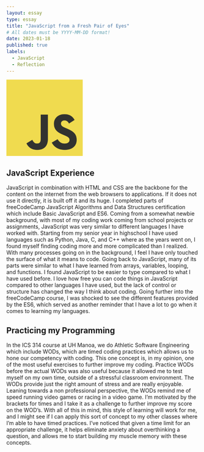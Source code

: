 ```yaml
---
layout: essay
type: essay
title: "JavaScript from a Fresh Pair of Eyes"
# All dates must be YYYY-MM-DD format!
date: 2023-01-18
published: true
labels:
  - JavaScript
  - Reflection
---
```


<img width="200px" class="rounded float-start pe-4" src="../img/difficulty/JS-logo.png">

## JavaScript Experience
JavaScript in combination with HTML and CSS are the backbone for the content on the internet from the web browsers to applications. If it does not use it directly, it is built off it and its huge. I completed parts of freeCodeCamp JavaScript Algorithms and Data Structures certification which include Basic JavaScript and ES6. Coming from a somewhat newbie background, with most of my coding work coming from school projects or assignments, JavaScript was very similar to different languages I have worked with. Starting from my senior year in highschool I have used languages such as Python, Java, C, and C++ where as the years went on, I found myself finding coding more and more complicated than I realized. With many processes going on in the background, I feel I have only touched the surface of what it means to code. Going back to JavaScript, many of its parts were similar to what I have learned from arrays, variables, looping, and functions. I found JavaScript to be easier to type compared to what I have used before. I love how free you can code things in JavaScript compared to other languages I have used, but the lack of control or structure has changed the way I think about coding. Going further into the freeCodeCamp course, I was shocked to see the different features provided by the ES6, which served as another reminder that I have a lot to go when it comes to learning my languages. 

## Practicing my Programming
In the ICS 314 course at UH Manoa, we do Athletic Software Engineering which include WODs, which are timed coding practices which allows us to hone our competency with coding. This one concept is, in my opinion, one of the most useful exercises to further improve my coding. Practice WODs before the actual WODs was also useful because it allowed me to test myself on my own time, outside of a stressful classroom environment. The WODs provide just the right amount of stress and are really enjoyable. Leaning towards a non professional perspective, the WODs remind me of speed running video games or racing in a video game. I’m motivated by the brackets for times and I take it as a challenge to further improve my score on the WOD’s. With all of this in mind, this style of learning will work for me, and I might see if I can apply this sort of concept to my other classes where I’m able to have timed practices. I’ve noticed that given a time limit for an appropriate challenge, it helps eliminate anxiety about overthinking a question, and allows me to start building my muscle memory with these concepts. 
